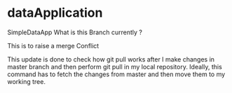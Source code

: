 # dataApplication
SimpleDataApp
What is this Branch currently ?


This is to raise a merge Conflict

This update is done to check how git pull works after
I make changes in master branch and then perform
git pull in my local repository. Ideally, this command has to fetch
the changes from master and then move them to my working tree.

